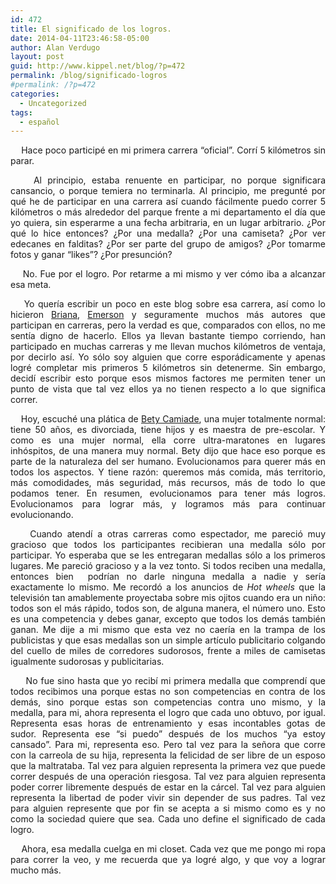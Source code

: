 ```yaml
---
id: 472
title: El significado de los logros.
date: 2014-04-11T23:46:58-05:00
author: Alan Verdugo
layout: post
guid: http://www.kippel.net/blog/?p=472
permalink: /blog/significado-logros
#permalink: /?p=472
categories:
  - Uncategorized
tags:
  - español
---
```

<p style="text-align: justify;">
      Hace poco participé en mi primera carrera &#8220;oficial&#8221;. Corrí 5 kilómetros sin parar.
</p>

<p style="text-align: justify;">
      Al principio, estaba renuente en participar, no porque significara cansancio, o porque temiera no terminarla. Al principio, me pregunté por qué he de participar en una carrera así cuando fácilmente puedo correr 5 kilómetros o más alrededor del parque frente a mi departamento el día que yo quiera, sin esperarme a una fecha arbitraria, en un lugar arbitrario. ¿Por qué lo hice entonces? ¿Por una medalla? ¿Por una camiseta? ¿Por ver edecanes en falditas? ¿Por ser parte del grupo de amigos? ¿Por tomarme fotos y ganar &#8220;likes&#8221;? ¿Por presunción?
</p>

<p style="text-align: justify;">
      No. Fue por el logro. Por retarme a mi mismo y ver cómo iba a alcanzar esa meta.
</p>

<p style="text-align: justify;">
      Yo quería escribir un poco en este blog sobre esa carrera, así como lo hicieron <a title="Briana" href="http://metsonali.blogspot.mx/2014/04/el-reto.html" target="_blank">Briana</a>, <a title="Emerson" href="http://toxickore.blogspot.mx/2014/03/carrera-gnc-10k-con-los-republicanos-de.html" target="_blank">Emerson</a> y seguramente muchos más autores que participan en carreras, pero la verdad es que, comparados con ellos, no me sentía digno de hacerlo. Ellos ya llevan bastante tiempo corriendo, han participado en muchas carreras y me llevan muchos kilómetros de ventaja, por decirlo así. Yo sólo soy alguien que corre esporádicamente y apenas logré completar mis primeros 5 kilómetros sin detenerme. Sin embargo, decidí escribir esto porque esos mismos factores me permiten tener un punto de vista que tal vez ellos ya no tienen respecto a lo que significa correr.
</p>

<p style="text-align: justify;">
      Hoy, escuché una plática de <a title="Bety" href="https://twitter.com/betycamiade" target="_blank">Bety Camiade</a>, una mujer totalmente normal: tiene 50 años, es divorciada, tiene hijos y es maestra de pre-escolar. Y como es una mujer normal, ella corre ultra-maratones en lugares inhóspitos, de una manera muy normal. Bety dijo que hace eso porque es parte de la naturaleza del ser humano. Evolucionamos para querer más en todos los aspectos. Y tiene razón: queremos más comida, más territorio, más comodidades, más seguridad, más recursos, más de todo lo que podamos tener. En resumen, evolucionamos para tener más logros. Evolucionamos para lograr más, y logramos más para continuar evolucionando.
</p>

<p style="text-align: justify;">
      Cuando atendí a otras carreras como espectador, me pareció muy gracioso que todos los participantes recibieran una medalla sólo por participar. Yo esperaba que se les entregaran medallas sólo a los primeros lugares. Me pareció gracioso y a la vez tonto. Si todos reciben una medalla, entonces bien  podrían no darle ninguna medalla a nadie y sería exactamente lo mismo. Me recordó a los anuncios de <em>Hot wheels</em> que la televisión tan amablemente proyectaba sobre mis ojitos cuando era un niño: todos son el más rápido, todos son, de alguna manera, el número uno. Esto es una competencia y debes ganar, excepto que todos los demás también ganan. Me dije a mi mismo que esta vez no caería en la trampa de los publicistas y que esas medallas son un simple artículo publicitario colgando del cuello de miles de corredores sudorosos, frente a miles de camisetas igualmente sudorosas y publicitarias.
</p>

<p style="text-align: justify;">
       No fue sino hasta que yo recibí mi primera medalla que comprendí que todos recibimos una porque estas no son competencias en contra de los demás, sino porque estas son competencias contra uno mismo, y la medalla, para mi, ahora representa el logro que cada uno obtuvo, por igual. Representa esas horas de entrenamiento y esas incontables gotas de sudor. Representa ese &#8220;si puedo&#8221; después de los muchos &#8220;ya estoy cansado&#8221;. Para mi, representa eso. Pero tal vez para la señora que corre con la carreola de su hija, representa la felicidad de ser libre de un esposo que la maltrataba. Tal vez para alguien representa la primera vez que puede correr después de una operación riesgosa. Tal vez para alguien representa poder correr libremente después de estar en la cárcel. Tal vez para alguien representa la libertad de poder vivir sin depender de sus padres. Tal vez para alguien represente que por fin se acepta a si mismo como es y no como la sociedad quiere que sea. Cada uno define el significado de cada logro.
</p>

<p style="text-align: justify;">
      Ahora, esa medalla cuelga en mi closet. Cada vez que me pongo mi ropa para correr la veo, y me recuerda que ya logré algo, y que voy a lograr mucho más.
</p>

<p style="text-align: center;">
</p>